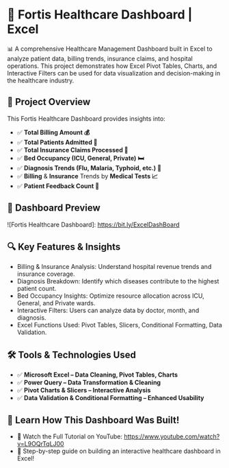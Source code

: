 # 🏥 Fortis Healthcare Dashboard | Excel
📊 A comprehensive Healthcare Management Dashboard built in Excel to analyze patient data, billing trends, insurance claims, and hospital operations. This project demonstrates how Excel Pivot Tables, Charts, and Interactive Filters can be used for data visualization and decision-making in the healthcare industry.

## 📌 **Project Overview**
This Fortis Healthcare Dashboard provides insights into:
- ✅ **Total Billing Amount 💰**
- ✅ **Total Patients Admitted 🏥**
- ✅ **Total Insurance Claims Processed 🏦**
- ✅ **Bed Occupancy (ICU, General, Private) 🛏**
- ✅ **Diagnosis Trends (Flu, Malaria, Typhoid, etc.) 🦠**
- ✅ **Billing** & **Insurance** Trends by **Medical Tests 📈**
- ✅ **Patient Feedback Count 📝**
## 📸 **Dashboard Preview**
![Fortis Healthcare Dashboard]: https://bit.ly/ExcelDashBoard

## 🔍 **Key Features & Insights**
 * Billing & Insurance Analysis: Understand hospital revenue trends and insurance coverage.
 * Diagnosis Breakdown: Identify which diseases contribute to the highest patient count.
 * Bed Occupancy Insights: Optimize resource allocation across ICU, General, and Private wards.
 * Interactive Filters: Users can analyze data by doctor, month, and diagnosis.
 * Excel Functions Used: Pivot Tables, Slicers, Conditional Formatting, Data Validation.
## 🛠 Tools & Technologies Used
- ✅ **Microsoft Excel – Data Cleaning, Pivot Tables, Charts**
- ✅ **Power Query – Data Transformation & Cleaning**
- ✅ **Pivot Charts & Slicers – Interactive Analysis**
- ✅ **Data Validation & Conditional Formatting – Enhanced Usability**
## 🎥 Learn How This Dashboard Was Built!
* 📌 Watch the Full Tutorial on YouTube: https://www.youtube.com/watch?v=L9OQrTqLJ00
* 🎥 Step-by-step guide on building an interactive healthcare dashboard in Excel!
